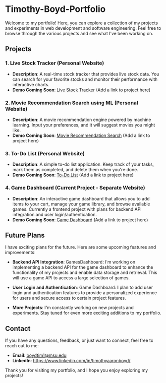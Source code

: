 # Timothy-Boyd-Portfolio

Welcome to my portfolio! Here, you can explore a collection of my projects and experiments in web development and software engineering. Feel free to browse through the various projects and see what I've been working on.

## Projects

### 1. Live Stock Tracker (Personal Website)

- **Description**: A real-time stock tracker that provides live stock data. You can search for your favorite stocks and monitor their performance with interactive charts.
- **Demo Coming Soon**: [Live Stock Tracker](#) (Add a link to project here)

### 2. Movie Recommendation Search using ML (Personal Website)

- **Description**: A movie recommendation engine powered by machine learning. Input your preferences, and it will suggest movies you might like.
- **Demo Coming Soon**: [Movie Recommendation Search](#) (Add a link to project here)

### 3. To-Do List (Personal Website)

- **Description**: A simple to-do list application. Keep track of your tasks, mark them as completed, and delete them when you're done.
- **Demo Coming Soon**: [To-Do List](#) (Add a link to project here)

### 4. Game Dashboard (Current Project - Separate Website)

- **Description**: An interactive game dashboard that allows you to add items to your cart, manage your game library, and browse available games. Currently a frontend project with plans for backend API integration and user login/authentication.
- **Demo Coming Soon**: [Game Dashboard](#) (Add a link to project here)

## Future Plans

I have exciting plans for the future. Here are some upcoming features and improvements:

- **Backend API Integration**: GamesDashboard: I'm working on implementing a backend API for the game dashboard to enhance the functionality of my projects and enable data storage and retrieval. This will use a game API to access a large selection of games.

- **User Login and Authentication**: Game Dashboard: I plan to add user login and authentication features to provide a personalized experience for users and secure access to certain project features.

- **More Projects**: I'm constantly working on new projects and experiments. Stay tuned for even more exciting additions to my portfolio.

## Contact

If you have any questions, feedback, or just want to connect, feel free to reach out to me:

- **Email**: boydtim1@msu.edu
- **LinkedIn**: https://www.linkedin.com/in/timothyaaronboyd/

Thank you for visiting my portfolio, and I hope you enjoy exploring my projects!
